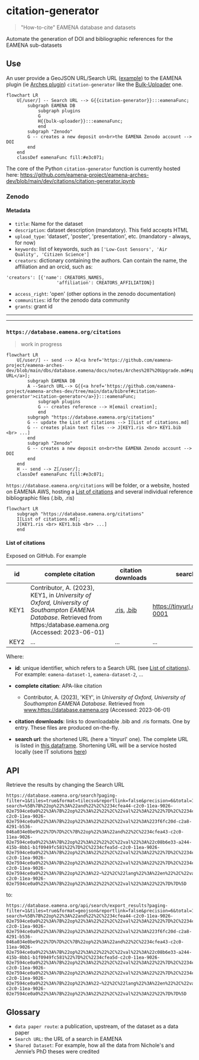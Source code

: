 # citation-generator
> "How-to-cite" EAMENA database and datasets

Automate the generation of DOI and bibliographic references for the EAMENA sub-datasets 

## Use

An user provide a GeoJSON URL/Search URL ([example](https://github.com/eamena-project/eamenaR/blob/ed96039aa9e98697311b9bbdf5eaf3f6e0c36597/README.md#exported-files)) to the EAMENA plugin (ie [Arches plugin](https://arches.readthedocs.io/en/stable/developing/extending/extensions/plugins/)) `citation-generator` like the [Bulk-Uploader](https://database.eamena.org/plugins/bulk-upload) one.

```mermaid
flowchart LR
	U[/user/] -- Search URL --> G{{citation-generator}}:::eamenaFunc;
		subgraph EAMENA DB
			subgraph plugins
			G
			H{{bulk-uploader}}:::eamenaFunc;
			end
		subgraph "Zenodo"
		G -- creates a new deposit on<br>the EAMENA Zenodo account --> DOI
		end
	end
	classDef eamenaFunc fill:#e3c071;
```

The core of the Python `citation-generator` function is currently hosted here: https://github.com/eamena-project/eamena-arches-dev/blob/main/dev/citations/citation-generator.ipynb

### Zenodo



#### Metadata

* `title`: Name for the dataset
* `description`: dataset description (mandatory). This field accepts HTML
* `upload_type`: 'dataset', 'poster', 'presentation', etc. (mandatory - always, for now)
* `keywords`: list of keywords, such as `['Low-Cost Sensors', 'Air Quality', 'Citizen Science']`
* `creators`: dictionary containing the authors. Can contain the name, the affiliation and an orcid, such as:
 ```
'creators': [{'name': CREATORS_NAMES,
					'affiliation': CREATORS_AFFILIATION}]
```
* `access_right`: 'open' (other options in the zenodo documentation)
* `communities`: id for the zenodo data community
* `grants`: grant id

---
---


### `https://database.eamena.org/citations`
> work in progress

```mermaid
flowchart LR
	U[/user/] -- send --> A[<a href='https://github.com/eamena-project/eamena-arches-dev/blob/main/dbs/database.eamena/docs/notes/Arches%207%20Upgrade.md#splitchunk'>Search URL</a>];
		subgraph EAMENA DB
		A --Search URL--> G{{<a href='https://github.com/eamena-project/eamena-arches-dev/tree/main/data/bibref#citation-generator'>citation-generator</a>}}:::eamenaFunc;
			subgraph plugins
			G -- creates reference --> H[email creation];
			end
		subgraph "https://database.eamena.org/citations"
		G -- update the List of citations --> I[List of citations.md]
		G -- creates plain text files --> J[KEY1.ris <br> KEY1.bib <br> ...]
		end
		subgraph "Zenodo"
		G -- creates a new deposit on<br>the EAMENA Zenodo account --> DOI
		end
	end
	H -- send --> Z[/user/];
	classDef eamenaFunc fill:#e3c071;
```

`https://database.eamena.org/citations` will be folder, or a website, hosted on EAMENA AWS, hosting a [List of citations](https://github.com/eamena-project/eamena-arches-dev/tree/main/data/bibref#list-of-citations) and several individual reference bibliographic files (.bib, .ris) 

```mermaid
flowchart LR
	subgraph "https://database.eamena.org/citations"
	I[List of citations.md];
	J[KEY1.ris <br> KEY1.bib <br> ...]
	end
```

#### List of citations

Exposed on GitHub. For example

|  **id** 	| **complete citation**	|  **citation downloads** 	|  **search URL** | 
|---	|---	|---	|---	|
| KEY1 	| Contributor, A. (2023), KEY1,  in *University of Oxford, University of Southampton EAMENA Database*. Retrieved from https:/database.eamena.org (Accessed: 2023-06-01)| [.ris](https://github.com/eamena-project/eamena-arches-dev/blob/main/data/bibref/citations/KEY1.ris), [.bib](https://github.com/eamena-project/eamena-arches-dev/blob/main/data/bibref/citations/KEY1.bib)  	| https://tinyurl.com/eamena-0001|  
|  KEY2	|   ...	| ...  	|  ... 	|


Where:

* **id**: unique identifier, which refers to a Search URL (see [List of citations](https://github.com/eamena-project/eamena-arches-dev/tree/main/data/bibref#list-of-citations)). For example: `eamena-dataset-1`, `eamena-dataset-2`, ...

* **complete citation**: APA-like citation
	- Contributor, A. (2023), 'KEY',  in *University of Oxford, University of Southampton EAMENA Database*. Retrieved from www.https://database.eamena.org (Accessed: 2023-06-01)

* **citation downloads**: links to downloadable .bib and .ris formats. One by entry. These files are produced on-the-fly.
* **search url**: the shortened URL (here a 'tinyurl' one). The complete URL is listed in [this dataframe](https://github.com/eamena-project/eamena-arches-dev/blob/main/data/bibref/urls/urls.tsv). Shortening URL will be a service hosted locally (see IT solutions [here](https://github.com/awesome-selfhosted/awesome-selfhosted#url-shorteners))

## API

Retrieve the results by changing the Search URL

```
https://database.eamena.org/search?paging-filter=1&tiles=true&format=tilecsv&reportlink=false&precision=6&total=1146&advanced-search=%5B%7B%22op%22%3A%22and%22%2C%2234cfea44-c2c0-11ea-9026-02e7594ce0a0%22%3A%7B%22op%22%3A%22%22%2C%22val%22%3A%22%22%7D%2C%2234cfea58-c2c0-11ea-9026-02e7594ce0a0%22%3A%7B%22op%22%3A%22%22%2C%22val%22%3A%223f6fc20d-c2a8-4291-b536-046a034e0be9%22%7D%7D%2C%7B%22op%22%3A%22and%22%2C%2234cfea43-c2c0-11ea-9026-02e7594ce0a0%22%3A%7B%22op%22%3A%22%22%2C%22val%22%3A%22c08b6e33-a244-415b-8bb1-b1f0949fc581%22%7D%2C%2234cfea5d-c2c0-11ea-9026-02e7594ce0a0%22%3A%7B%22op%22%3A%22%22%2C%22val%22%3A%22%22%7D%2C%2234cfea69-c2c0-11ea-9026-02e7594ce0a0%22%3A%7B%22op%22%3A%22%22%2C%22val%22%3A%22%22%7D%2C%2234cfea95-c2c0-11ea-9026-02e7594ce0a0%22%3A%7B%22op%22%3A%22~%22%2C%22lang%22%3A%22en%22%2C%22val%22%3A%22%22%7D%2C%2234cfea73-c2c0-11ea-9026-02e7594ce0a0%22%3A%7B%22op%22%3A%22%22%2C%22val%22%3A%22%22%7D%7D%5D
```

to:

```
https://database.eamena.org/api/search/export_results?paging-filter=1&tiles=true&format=geojson&reportlink=false&precision=6&total=1146&advanced-search=%5B%7B%22op%22%3A%22and%22%2C%2234cfea44-c2c0-11ea-9026-02e7594ce0a0%22%3A%7B%22op%22%3A%22%22%2C%22val%22%3A%22%22%7D%2C%2234cfea58-c2c0-11ea-9026-02e7594ce0a0%22%3A%7B%22op%22%3A%22%22%2C%22val%22%3A%223f6fc20d-c2a8-4291-b536-046a034e0be9%22%7D%7D%2C%7B%22op%22%3A%22and%22%2C%2234cfea43-c2c0-11ea-9026-02e7594ce0a0%22%3A%7B%22op%22%3A%22%22%2C%22val%22%3A%22c08b6e33-a244-415b-8bb1-b1f0949fc581%22%7D%2C%2234cfea5d-c2c0-11ea-9026-02e7594ce0a0%22%3A%7B%22op%22%3A%22%22%2C%22val%22%3A%22%22%7D%2C%2234cfea69-c2c0-11ea-9026-02e7594ce0a0%22%3A%7B%22op%22%3A%22%22%2C%22val%22%3A%22%22%7D%2C%2234cfea95-c2c0-11ea-9026-02e7594ce0a0%22%3A%7B%22op%22%3A%22~%22%2C%22lang%22%3A%22en%22%2C%22val%22%3A%22%22%7D%2C%2234cfea73-c2c0-11ea-9026-02e7594ce0a0%22%3A%7B%22op%22%3A%22%22%2C%22val%22%3A%22%22%7D%7D%5D
```

## Glossary

- `data paper route`: a publication, upstream, of the dataset as a data paper
- `Search URL`: the URL of a search in EAMENA
- `Shared Dataset`: For example, how all the data from Nichole's and Jennie’s PhD theses were credited